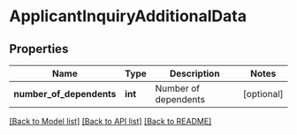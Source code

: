 # ApplicantInquiryAdditionalData

## Properties
Name | Type | Description | Notes
------------ | ------------- | ------------- | -------------
**number_of_dependents** | **int** | Number of dependents | [optional] 

[[Back to Model list]](../README.md#documentation-for-models) [[Back to API list]](../README.md#documentation-for-api-endpoints) [[Back to README]](../README.md)

